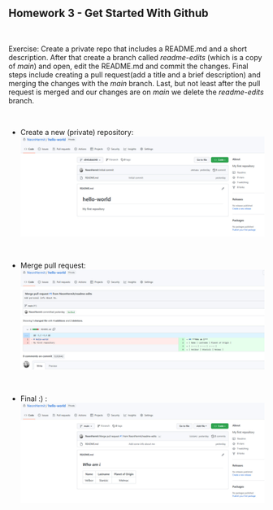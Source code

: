 ## Homework 3 - Get Started With Github

<br/>

Exercise: Create a private repo that includes a README.md and a short description. After that create a branch called *readme-edits* (which is a copy of *main*) and open, edit the README.md and commit the changes. Final steps include creating a pull request(add a title and a brief description) and merging the changes with the *main* branch. Last, but not least after the pull request is merged and our changes are on *main* we delete the *readme-edits* branch.

<br/>

* Create a new (private) repository:  
![Create a new repository](./assets/CreateRepository.jpg)

<br/>

* Merge pull request:  
![Merge pull request](./assets/MergePullRequest.jpg)

<br/>

* Final :) :
![Main](./assets/Main.jpg)
